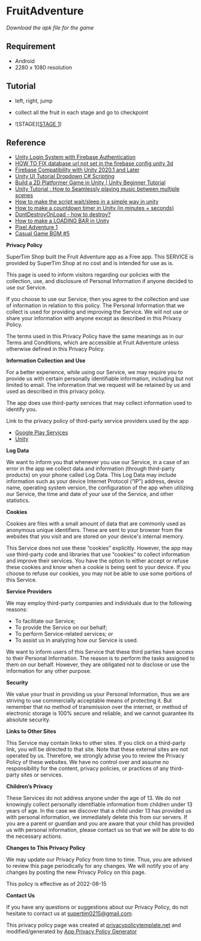 # FruitAdventure

*Download the apk file for the game*

## Requirement

- Android
- 2280 x 1080 resolution

## Tutorial

- left, right, jump
- collect all the fruit in each stage and go to checkpoint

- ![STAGE]([STAGE 1](https://raw.githubusercontent.com/ttangt/FruitAdventure/master/STAGE%201.png))

## Reference

- [Unity Login System with Firebase Authentication](https://www.youtube.com/watch?v=V143hJru1-g)
- [HOW TO FIX database url not set in the firebase config unity 3d](https://www.youtube.com/watch?v=nVjAV6pkrrU)
- [Firebase Compatibility with Unity 2020.1 and Later](https://firebase.blog/posts/2020/08/firebase-compatibility-with-unity-20201)
- [Unity UI Tutorial Dropdown C# Scripting](https://www.youtube.com/watch?v=URS9A4V_yLc)
- [Build a 2D Platformer Game in Unity | Unity Beginner Tutorial](https://www.youtube.com/watch?v=Ii-scMenaOQ&list=PLrnPJCHvNZuCVTz6lvhR81nnaf1a-b67U&index=1)
- [Unity Tutorial : How to Seamlessly playing music between multiple scenes](https://www.youtube.com/watch?v=Xtfe5S9n4SI)
- [How to make the script wait/sleep in a simple way in unity](https://stackoverflow.com/questions/30056471/how-to-make-the-script-wait-sleep-in-a-simple-way-in-unity)
- [How to make a countdown timer in Unity (in minutes + seconds)](https://gamedevbeginner.com/how-to-make-countdown-timer-in-unity-minutes-seconds/)
- [DontDestroyOnLoad - how to destroy?](https://stackoverflow.com/questions/46919796/dontdestroyonload-how-to-destroy)
- [How to make a LOADING BAR in Unity](https://www.youtube.com/watch?v=YMj2qPq9CP8)
- [Pixel Adventure 1](https://assetstore.unity.com/packages/2d/characters/pixel-adventure-1-155360#description)
- [Casual Game BGM #5](https://assetstore.unity.com/packages/audio/music/casual-game-bgm-5-135943#description)


**Privacy Policy**

SuperTim Shop built the Fruit Adventure app as a Free app. This SERVICE is provided by SuperTim Shop at no cost and is intended for use as is.

This page is used to inform visitors regarding our policies with the collection, use, and disclosure of Personal Information if anyone decided to use our Service.

If you choose to use our Service, then you agree to the collection and use of information in relation to this policy. The Personal Information that we collect is used for providing and improving the Service. We will not use or share your information with anyone except as described in this Privacy Policy.

The terms used in this Privacy Policy have the same meanings as in our Terms and Conditions, which are accessible at Fruit Adventure unless otherwise defined in this Privacy Policy.

**Information Collection and Use**

For a better experience, while using our Service, we may require you to provide us with certain personally identifiable information, including but not limited to email. The information that we request will be retained by us and used as described in this privacy policy.

The app does use third-party services that may collect information used to identify you.

Link to the privacy policy of third-party service providers used by the app

*   [Google Play Services](https://www.google.com/policies/privacy/)
*   [Unity](https://unity3d.com/legal/privacy-policy)

**Log Data**

We want to inform you that whenever you use our Service, in a case of an error in the app we collect data and information (through third-party products) on your phone called Log Data. This Log Data may include information such as your device Internet Protocol (“IP”) address, device name, operating system version, the configuration of the app when utilizing our Service, the time and date of your use of the Service, and other statistics.

**Cookies**

Cookies are files with a small amount of data that are commonly used as anonymous unique identifiers. These are sent to your browser from the websites that you visit and are stored on your device's internal memory.

This Service does not use these “cookies” explicitly. However, the app may use third-party code and libraries that use “cookies” to collect information and improve their services. You have the option to either accept or refuse these cookies and know when a cookie is being sent to your device. If you choose to refuse our cookies, you may not be able to use some portions of this Service.

**Service Providers**

We may employ third-party companies and individuals due to the following reasons:

*   To facilitate our Service;
*   To provide the Service on our behalf;
*   To perform Service-related services; or
*   To assist us in analyzing how our Service is used.

We want to inform users of this Service that these third parties have access to their Personal Information. The reason is to perform the tasks assigned to them on our behalf. However, they are obligated not to disclose or use the information for any other purpose.

**Security**

We value your trust in providing us your Personal Information, thus we are striving to use commercially acceptable means of protecting it. But remember that no method of transmission over the internet, or method of electronic storage is 100% secure and reliable, and we cannot guarantee its absolute security.

**Links to Other Sites**

This Service may contain links to other sites. If you click on a third-party link, you will be directed to that site. Note that these external sites are not operated by us. Therefore, we strongly advise you to review the Privacy Policy of these websites. We have no control over and assume no responsibility for the content, privacy policies, or practices of any third-party sites or services.

**Children’s Privacy**

These Services do not address anyone under the age of 13. We do not knowingly collect personally identifiable information from children under 13 years of age. In the case we discover that a child under 13 has provided us with personal information, we immediately delete this from our servers. If you are a parent or guardian and you are aware that your child has provided us with personal information, please contact us so that we will be able to do the necessary actions.

**Changes to This Privacy Policy**

We may update our Privacy Policy from time to time. Thus, you are advised to review this page periodically for any changes. We will notify you of any changes by posting the new Privacy Policy on this page.

This policy is effective as of 2022-08-15

**Contact Us**

If you have any questions or suggestions about our Privacy Policy, do not hesitate to contact us at supertim0215@gmail.com.

This privacy policy page was created at [privacypolicytemplate.net](https://privacypolicytemplate.net) and modified/generated by [App Privacy Policy Generator](https://app-privacy-policy-generator.nisrulz.com/)
